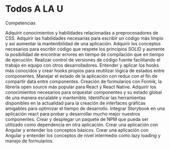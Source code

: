 # Todos A LA U

Competencias

Adquirir conocimientos y habilidades relacionadas a preprocesadores de CSS.
Adquirir las habilidades necesarias para escribir un código más limpio y así aumentar la mantenibilidad de una aplicación.
Adquirir los conceptos necesarios para escribir código que respete los principios SOLID y aumente la posibilidad de encontrar errores en tiempo de compilación que en tiempo de ejecución.
Realizar control de versiones de código fuente facilitando el trabajo en equipo con otros desarrolladores.
Entender y aplicar los hooks más conocidos y crear hooks propios para reutilizar lógica de estados entre componentes.
Manejar el estado de la aplicación con redux con el fin de compartir data entre componentes.
Creación de formularios con Formik, la librería open source más popular para React y React Native.
Adquirir los conocimientos necesarios para orquestar componentes y su estado global de una manera escalable y mantenible.
Identificar las herramientas disponibles en la actualidad para la creación de interfaces gráficas amigables para optimizar el tiempo de desarrollo.
Integrar Storybook en una aplicación react para probar y desarrollar mucho mejor nuestros componentes.
Crear y desplegar un paquete de NPM que pueda ser utilizado como dependencia en otra aplicación.
Crear una aplicación con Angular y entender los conceptos básicos.
Crear una aplicación con Angular y entender los conceptos de nivel intermedio como lazy loading y manejo de formularios.
